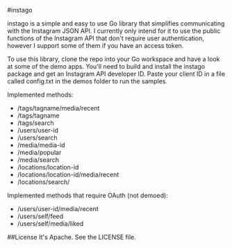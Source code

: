 #instago

instago is a simple and easy to use Go library that simplifies communicating with the Instagram JSON API. I currently only intend for it to use the public functions of the Instagram API that don't require user authentication, however I support some of them if you have an access token.

To use this library, clone the repo into your Go workspace and have a look at some of the demo apps. You'll need to build and install the instago package and get an Instagram API developer ID. Paste your client ID in a file called config.txt in the demos folder to run the samples.

Implemented methods:
* /tags/tagname/media/recent
* /tags/tagname
* /tags/search
* /users/user-id
* /users/search
* /media/media-id
* /media/popular
* /media/search
* /locations/location-id
* /locations/location-id/media/recent
* /locations/search/

Implemented methods that require OAuth (not demoed):
* /users/user-id/media/recent
* /users/self/feed
* /users/self/media/liked


##License
It's Apache. See the LICENSE file.